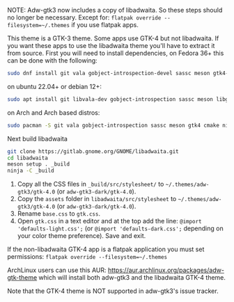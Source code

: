 NOTE: Adw-gtk3 now includes a copy of libadwaita. So these steps should no longer be necessary. Except for: `flatpak override --filesystem=~/.themes` if you use flatpak apps.

This theme is a GTK-3 theme. Some apps use GTK-4 but not libadwaita. If you want these apps to use the libadwaita theme you'll have to extract it from source. First you will need to install dependencies, on Fedora 36+ this can be done with the following:
```bash
sudo dnf install git vala gobject-introspection-devel sassc meson gtk4-devel cmake ninja-build
```

on ubuntu 22.04+ or debian 12+:
```bash
sudo apt install git libvala-dev gobject-introspection sassc meson libgtk-4-dev cmake ninja-build valac gettext
```

on Arch and Arch based distros:
```bash
sudo pacman -S git vala gobject-introspection sassc meson gtk4 cmake ninja
```

Next build libadwaita
```bash
git clone https://gitlab.gnome.org/GNOME/libadwaita.git
cd libadwaita
meson setup . _build
ninja -C _build
```

1. Copy all the CSS files in `_build/src/stylesheet/` to `~/.themes/adw-gtk3/gtk-4.0` (or `adw-gtk3-dark/gtk-4.0`).
2. Copy the `assets` folder in `libadwaita/src/stylesheet` to `~/.themes/adw-gtk3/gtk-4.0` (or `adw-gtk3-dark/gtk-4.0`).
3. Rename `base.css` to `gtk.css`.
4. Open `gtk.css` in a text editor and at the top add the line: `@import 'defaults-light.css';` (or `@import 'defaults-dark.css';` depending on your color theme preference). Save and exit.

If the non-libadwaita GTK-4 app is a flatpak application you must set permissions: `flatpak override --filesystem=~/.themes`

ArchLinux users can use this AUR: https://aur.archlinux.org/packages/adw-gtk-theme which will install both adw-gtk3 and the libadwaita GTK-4 theme.

Note that the GTK-4 theme is NOT supported in adw-gtk3's issue tracker.
